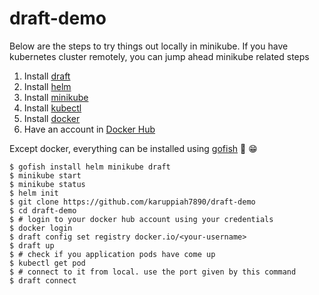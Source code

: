 # draft-demo

Below are the steps to try things out locally in minikube. If you have kubernetes cluster remotely, you can jump ahead minikube related steps

1. Install [draft](https://draft.sh)
2. Install [helm](https://helm.sh)
3. Install [minikube](https://github.com/kubernetes/minikube)
4. Install [kubectl](https://github.com/kubernetes/kubernetes/blob/master/CHANGELOG-1.15.md#client-binaries)
5. Install [docker](https://docker.com)
6. Have an account in [Docker Hub](https://hub.docker.com)

Except docker, everything can be installed using [gofish](https://gofi.sh) 🐠 😁

```
$ gofish install helm minikube draft
$ minikube start
$ minikube status
$ helm init
$ git clone https://github.com/karuppiah7890/draft-demo
$ cd draft-demo
$ # login to your docker hub account using your credentials
$ docker login
$ draft config set registry docker.io/<your-username>
$ draft up
$ # check if you application pods have come up
$ kubectl get pod
$ # connect to it from local. use the port given by this command
$ draft connect
```
